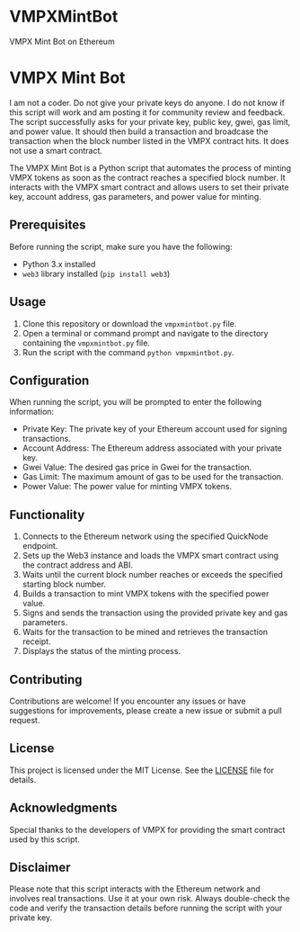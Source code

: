 # VMPXMintBot
VMPX Mint Bot on Ethereum 
# VMPX Mint Bot

I am not a coder. Do not give your private keys do anyone. 
I do not know if this script will work and am posting it for community review and feedback. 
The script successfully asks for your private key, public key, gwei, gas limit, and power value. 
It should then build a transaction and broadcase the transaction when the block number listed in the VMPX contract hits. 
It does not use a smart contract. 

The VMPX Mint Bot is a Python script that automates the process of minting VMPX tokens as soon as the contract reaches a specified block number. 
It interacts with the VMPX smart contract and allows users to set their private key, account address, gas parameters, and power value for minting.

## Prerequisites

Before running the script, make sure you have the following:

- Python 3.x installed
- `web3` library installed (`pip install web3`)

## Usage

1. Clone this repository or download the `vmpxmintbot.py` file.
2. Open a terminal or command prompt and navigate to the directory containing the `vmpxmintbot.py` file.
3. Run the script with the command `python vmpxmintbot.py`.

## Configuration

When running the script, you will be prompted to enter the following information:

- Private Key: The private key of your Ethereum account used for signing transactions.
- Account Address: The Ethereum address associated with your private key.
- Gwei Value: The desired gas price in Gwei for the transaction.
- Gas Limit: The maximum amount of gas to be used for the transaction.
- Power Value: The power value for minting VMPX tokens.

## Functionality

1. Connects to the Ethereum network using the specified QuickNode endpoint.
2. Sets up the Web3 instance and loads the VMPX smart contract using the contract address and ABI.
3. Waits until the current block number reaches or exceeds the specified starting block number.
4. Builds a transaction to mint VMPX tokens with the specified power value.
5. Signs and sends the transaction using the provided private key and gas parameters.
6. Waits for the transaction to be mined and retrieves the transaction receipt.
7. Displays the status of the minting process.

## Contributing

Contributions are welcome! If you encounter any issues or have suggestions for improvements, please create a new issue or submit a pull request.

## License

This project is licensed under the MIT License. See the [LICENSE](LICENSE) file for details.

## Acknowledgments

Special thanks to the developers of VMPX for providing the smart contract used by this script.

## Disclaimer

Please note that this script interacts with the Ethereum network and involves real transactions. Use it at your own risk. Always double-check the code and verify the transaction details before running the script with your private key.

